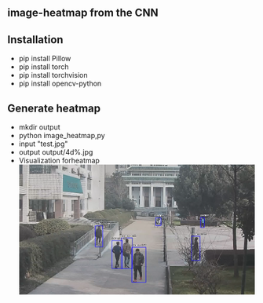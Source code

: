 ## image-heatmap from the CNN
## Installation
- pip install Pillow
- pip install torch
- pip install torchvision
- pip install opencv-python

## Generate heatmap
- mkdir output
- python image_heatmap,py
- input "test.jpg"
- output output/4d%.jpg
- Visualization forheatmap
![](https://github.com/xiaowang1516/Person_Detection_for_videos/blob/master/Result.png)
